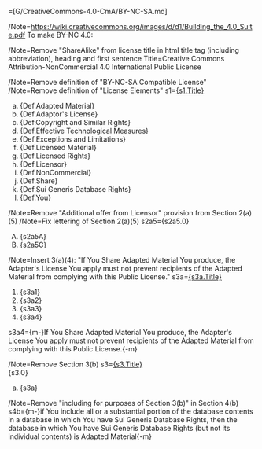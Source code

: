 =[G/CreativeCommons-4.0-CmA/BY-NC-SA.md]

/Note=https://wiki.creativecommons.org/images/d/d1/Building_the_4.0_Suite.pdf  To make BY-NC 4.0:

/Note=Remove "ShareAlike" from license title in html title tag (including abbreviation), heading and first sentence 
Title=Creative Commons Attribution-NonCommercial 4.0 International Public License

/Note=Remove definition of "BY-NC-SA Compatible License" 
/Note=Remove definition of "License Elements"
s1=<u>{s1.Title}</u><ol type='a'><li>{Def.Adapted Material}</li><li>{Def.Adaptor's License}</li><li>{Def.Copyright and Similar Rights}</li><li>{Def.Effective Technological Measures}</li><li>{Def.Exceptions and Limitations}</li><li>{Def.Licensed Material}</li><li>{Def.Licensed Rights}</li><li>{Def.Licensor}</li><li>{Def.NonCommercial}</li><li>{Def.Share}</li><li>{Def.Sui Generis Database Rights}</li><li>{Def.You}</li></ol>

/Note=Remove "Additional offer from Licensor" provision from Section 2(a)(5)
/Note=Fix lettering of Section 2(a)(5)
s2a5={s2a5.0}<ol type='A'><li>{s2a5A}</li><li>{s2a5C}</li></ol>
/Note=Insert 3(a)(4): "If You Share Adapted Material You produce, the Adapter's License You apply must not prevent recipients of the Adapted Material from complying with this Public License."
s3a=<u>{s3a.Title}</u><ol><li>{s3a1}</li><li>{s3a2}</li><li>{s3a3}</li><li>{s3a4}</li></ol>
s3a4={m-}If You Share Adapted Material You produce, the Adapter's License You apply must not prevent recipients of the Adapted Material from complying with this Public License.{-m}

/Note=Remove Section 3(b)
s3=<u>{s3.Title}</u><br>{s3.0}<ol type='a'><li>{s3a}</li></ol>

/Note=Remove "including for purposes of Section 3(b)" in Section 4(b)
s4b={m-}if You include all or a substantial portion of the database contents in a database in which You have Sui Generis Database Rights, then the database in which You have Sui Generis Database Rights (but not its individual contents) is Adapted Material{-m}
